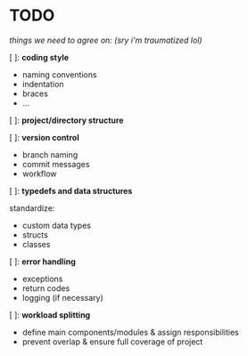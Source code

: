 # TODO

_things we need to agree on: (sry i'm traumatized lol)_

[ ]: **coding style**
*   naming conventions
*   indentation
*   braces
*   ...

[ ]: **project/directory structure**

[ ]: **version control**
*   branch naming
*   commit messages
*   workflow

[ ]: **typedefs and data structures**

standardize:
*   custom data types
*   structs
*   classes

[ ]: **error handling**
*   exceptions
*   return codes
*   logging (if necessary)

[ ]: **workload splitting**
*   define main components/modules & assign responsibilities
*   prevent overlap & ensure full coverage of project